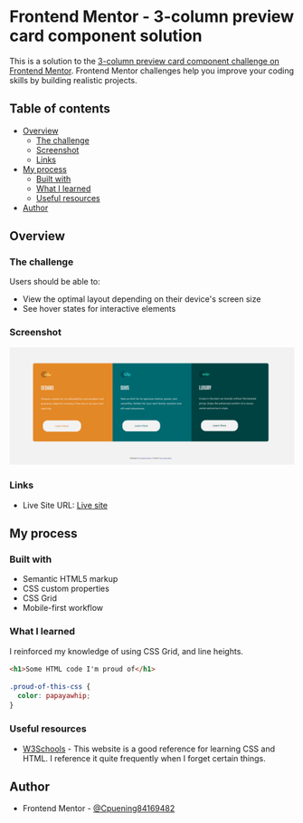 # Frontend Mentor - 3-column preview card component solution

This is a solution to the [3-column preview card component challenge on Frontend Mentor](https://www.frontendmentor.io/challenges/3column-preview-card-component-pH92eAR2-). Frontend Mentor challenges help you improve your coding skills by building realistic projects. 

## Table of contents

- [Overview](#overview)
  - [The challenge](#the-challenge)
  - [Screenshot](#screenshot)
  - [Links](#links)
- [My process](#my-process)
  - [Built with](#built-with)
  - [What I learned](#what-i-learned)
  - [Useful resources](#useful-resources)
- [Author](#author)

## Overview

### The challenge

Users should be able to:

- View the optimal layout depending on their device's screen size
- See hover states for interactive elements

### Screenshot

![Desktop View](images/desktop_view.PNG)


### Links

- Live Site URL: [Live site]([https://cpuening84169482.github.io/3-col-preview-card/])

## My process

### Built with

- Semantic HTML5 markup
- CSS custom properties
- CSS Grid
- Mobile-first workflow

### What I learned

I reinforced my knowledge of using CSS Grid, and line heights.

```html
<h1>Some HTML code I'm proud of</h1>
```
```css
.proud-of-this-css {
  color: papayawhip;
}
```

### Useful resources

- [W3Schools](https://www.w3schools.com/html/html_css.asp) - This website is a good reference for learning CSS and HTML. I reference it quite frequently when I forget certain things.

## Author

- Frontend Mentor - [@Cpuening84169482](https://www.frontendmentor.io/profile/Cpuening84169482)

